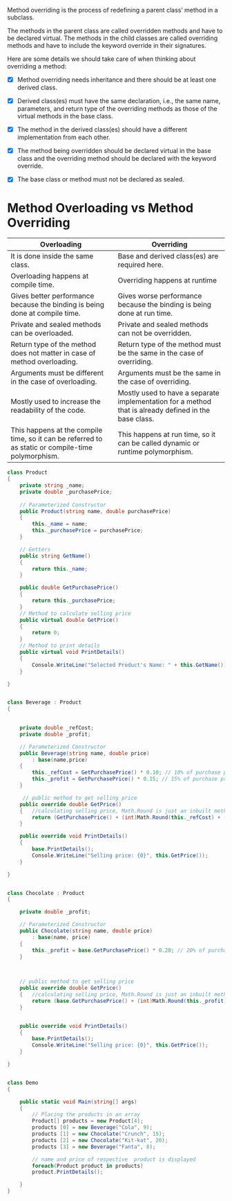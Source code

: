 
Method overriding is the process of redefining a parent class’ method in a subclass.

The methods in the parent class are called overridden methods and have to be declared virtual.
The methods in the child classes are called overriding methods and have to include the keyword override in their signatures.

Here are some details we should take care of when thinking about overriding a method:

- [x] Method overriding needs inheritance and there should be at least one derived class.
- [x] Derived class(es) must have the same declaration, i.e., the same name, parameters, and return type of the overriding methods as those of the virtual methods in the base class.
- [x] The method in the derived class(es) should have a different implementation from each other.
- [x] The method being overridden should be declared virtual in the base class and the overriding method should be declared with the keyword override.
- [x] The base class or method must not be declared as sealed.


# Method Overloading vs Method Overriding

|           Overloading          |              Overriding           |
|--------------------------------|-----------------------------------|
|  It is done inside the same class. |  Base and derived class(es) are required here. |
|  Overloading happens at compile time.  |  Overriding happens at runtime |
|  Gives better performance because the binding is being done at compile time. |  Gives worse performance because the binding is being done at run time. |
| Private and sealed methods can be overloaded.  |  Private and sealed methods can not be overridden. |
|  Return type of the method does not matter in case of method overloading. |  Return type of the method must be the same in the case of overriding. |
|  Arguments must be different in the case of overloading.  |  Arguments must be the same in the case of overriding. |	
|  Mostly used to increase the readability of the code. |  	Mostly used to have a separate implementation for a method that is already defined in the base class. |  
|  This happens at the compile time, so it can be referred to as static or compile-time polymorphism. |  	This happens at run time, so it can be called dynamic or runtime polymorphism. |  

```c#
class Product
{
    private string _name;
    private double _purchasePrice;
    
    // Parameterized Constructor
    public Product(string name, double purchasePrice)
    {
        this._name = name;
        this._purchasePrice = purchasePrice;
    }

    // Getters
    public string GetName()
    {
        return this._name;
    }

    public double GetPurchasePrice()
    {
        return this._purchasePrice;
    }
    // Method to calculate selling price
    public virtual double GetPrice()
    {
        return 0;
    }
    // Method to print details
    public virtual void PrintDetails()
    {
        Console.WriteLine("Selected Product's Name: " + this.GetName());
    }

}


class Beverage : Product
{

    
    private double _refCost;
    private double _profit;

    // Parameterized Constructor
    public Beverage(string name, double price)
        : base(name,price)
    {
        this._refCost = GetPurchasePrice() * 0.10; // 10% of purchase price
        this._profit = GetPurchasePrice() * 0.15; // 15% of purchase price
    }

     // public method to get selling price
    public override double GetPrice()
    {   //calculating selling price, Math.Round is just an inbuilt method to round off the price
        return (GetPurchasePrice() + (int)Math.Round(this._refCost) + (int)Math.Round(this._profit));
    }

    public override void PrintDetails()
    {
        base.PrintDetails();
        Console.WriteLine("Selling price: {0}", this.GetPrice());
    }

}


class Chocolate : Product
{

    private double _profit;

    // Parameterized Constructor
    public Chocolate(string name, double price)
        : base(name, price)
    {
        this._profit = base.GetPurchasePrice() * 0.20; // 20% of purchase price
    }

    

    // public method to get selling price
    public override double GetPrice()
    {   //calculating selling price, Math.Round is just an inbuilt method to round off the price
        return (base.GetPurchasePrice() + (int)Math.Round(this._profit));
    }


    public override void PrintDetails()
    {
        base.PrintDetails();
        Console.WriteLine("Selling price: {0}", this.GetPrice());
    }

}


class Demo
{

    public static void Main(string[] args)
    {
        // Placing the products in an array
        Product[] products = new Product[4];
        products [0] = new Beverage("Cola", 9);
        products [1] = new Chocolate("Crunch", 15);
        products [2] = new Chocolate("Kit-kat", 20);
        products [3] = new Beverage("Fanta", 8);

        // name and price of respective  product is displayed
        foreach(Product product in products)
        product.PrintDetails();

    }
}
```